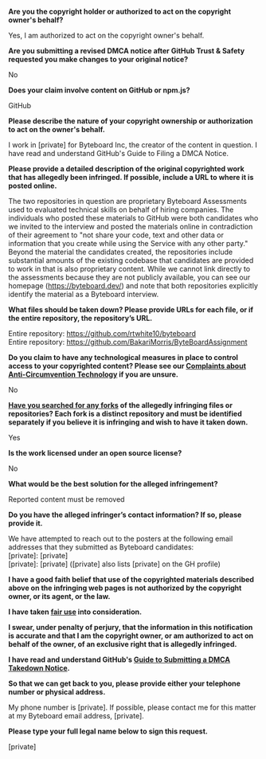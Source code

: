 **Are you the copyright holder or authorized to act on the copyright owner's behalf?**

Yes, I am authorized to act on the copyright owner's behalf.

**Are you submitting a revised DMCA notice after GitHub Trust & Safety requested you make changes to your original notice?**

No

**Does your claim involve content on GitHub or npm.js?**

GitHub

**Please describe the nature of your copyright ownership or authorization to act on the owner's behalf.**

I work in [private] for Byteboard Inc, the creator of the content in question. I have read and understand GitHub's Guide to Filing a DMCA Notice.

**Please provide a detailed description of the original copyrighted work that has allegedly been infringed. If possible, include a URL to where it is posted online.**

The two repositories in question are proprietary Byteboard Assessments used to evaluated technical skills on behalf of hiring companies. The individuals who posted these materials to GitHub were both candidates who we invited to the interview and posted the materials online in contradiction of their agreement to "not share your code, text and other data or information that you create while using the Service with any other party." Beyond the material the candidates created, the repositories include substantial amounts of the existing codebase that candidates are provided to work in that is also proprietary content. While we cannot link directly to the assessments because they are not publicly available, you can see our homepage (https://byteboard.dev/) and note that both repositories explicitly identify the material as a Byteboard interview.

**What files should be taken down? Please provide URLs for each file, or if the entire repository, the repository’s URL.**

Entire repository: https://github.com/rtwhite10/byteboard  
Entire repository: https://github.com/BakariMorris/ByteBoardAssignment

**Do you claim to have any technological measures in place to control access to your copyrighted content? Please see our <a href="https://docs.github.com/articles/guide-to-submitting-a-dmca-takedown-notice#complaints-about-anti-circumvention-technology">Complaints about Anti-Circumvention Technology</a> if you are unsure.**

No

**<a href="https://docs.github.com/articles/dmca-takedown-policy#b-what-about-forks-or-whats-a-fork">Have you searched for any forks</a> of the allegedly infringing files or repositories? Each fork is a distinct repository and must be identified separately if you believe it is infringing and wish to have it taken down.**

Yes

**Is the work licensed under an open source license?**

No

**What would be the best solution for the alleged infringement?**

Reported content must be removed

**Do you have the alleged infringer’s contact information? If so, please provide it.**

We have attempted to reach out to the posters at the following email addresses that they submitted as Byteboard candidates:   
[private]: [private]  
[private]: [private] ([private] also lists [private] on the GH profile)

**I have a good faith belief that use of the copyrighted materials described above on the infringing web pages is not authorized by the copyright owner, or its agent, or the law.**

**I have taken <a href="https://www.lumendatabase.org/topics/22">fair use</a> into consideration.**

**I swear, under penalty of perjury, that the information in this notification is accurate and that I am the copyright owner, or am authorized to act on behalf of the owner, of an exclusive right that is allegedly infringed.**

**I have read and understand GitHub's <a href="https://docs.github.com/articles/guide-to-submitting-a-dmca-takedown-notice/">Guide to Submitting a DMCA Takedown Notice</a>.**

**So that we can get back to you, please provide either your telephone number or physical address.**

My phone number is [private]. If possible, please contact me for this matter at my Byteboard email address, [private].

**Please type your full legal name below to sign this request.**

[private]
